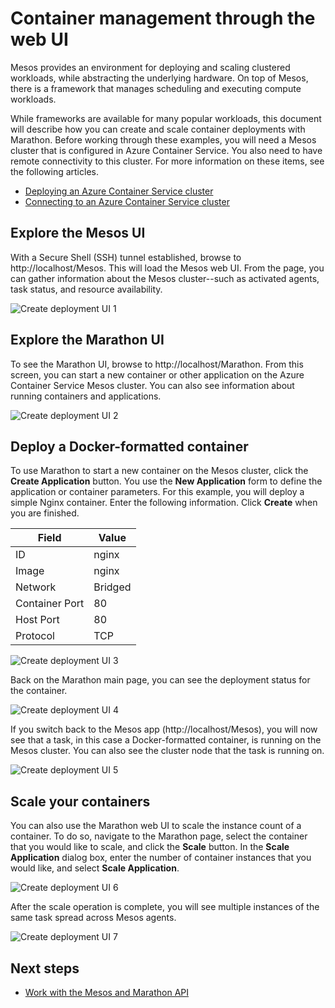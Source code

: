 <properties
   pageTitle="Azure Container Service container management through the web UI | Microsoft Azure"
   description="Deploy containers to an Azure Container Service cluster service using the Marathon web UI."
   services="container-service"
   documentationCenter=""
   authors="neilpeterson"
   manager="timlt"
   editor=""
   tags="acs, azure-container-service"
   keywords="Docker, Containers, Micro-services, Mesos, Azure"/>

<tags
   ms.service="container-service"
   ms.devlang="na"
   ms.topic="get-started-article"
   ms.tgt_pltfrm="na"
   ms.workload="na"
   ms.date="02/16/2016"
   ms.author="nepeters"/>

# Container management through the web UI

Mesos provides an environment for deploying and scaling clustered workloads, while abstracting the underlying hardware. On top of Mesos, there is a framework that manages scheduling and executing compute workloads.

While frameworks are available for many popular workloads, this document will describe how you can create and scale container deployments with Marathon. Before working through these examples, you will need a Mesos cluster that is configured in Azure Container Service. You also need to have remote connectivity to this cluster. For more information on these items, see the following articles.

- [Deploying an Azure Container Service cluster](./container-service-deployment.md)
- [Connecting to an Azure Container Service cluster](./container-service-connect.md)

## Explore the Mesos UI

With a Secure Shell (SSH) tunnel established, browse to http://localhost/Mesos. This will load the Mesos web UI. From the page, you can gather information about the Mesos cluster--such as activated agents, task status, and resource availability.

![Create deployment UI 1](media/ui1.png)

## Explore the Marathon UI

To see the Marathon UI, browse to http://localhost/Marathon. From this screen, you can start a new container or other application on the Azure Container Service Mesos cluster. You can also see information about running containers and applications.  

![Create deployment UI 2](media/ui2.png)

## Deploy a Docker-formatted container

To use Marathon to start a new container on the Mesos cluster, click the **Create Application** button. You use the **New Application** form to define the application or container parameters. For this example, you will deploy a simple Nginx container. Enter the following information. Click **Create** when you are finished.

Field           | Value
----------------|-----------
ID              | nginx
Image           | nginx
Network         | Bridged
Container Port  | 80
Host Port       | 80
Protocol        | TCP

![Create deployment UI 3](media/ui3.png)

Back on the Marathon main page, you can see the deployment status for the container.

![Create deployment UI 4](media/ui4.png)

If you switch back to the Mesos app (http://localhost/Mesos), you will now see that a task, in this case a Docker-formatted container, is running on the Mesos cluster. You can also see the cluster node that the task is running on.

![Create deployment UI 5](media/ui5.png)

## Scale your containers

You can also use the Marathon web UI to scale the instance count of a container. To do so, navigate to the Marathon page, select the container that you would like to scale, and click the **Scale** button. In the **Scale Application** dialog box, enter the number of container instances that you would like, and select **Scale Application**.

![Create deployment UI 6](media/ui6.png)

After the scale operation is complete, you will see multiple instances of the same task spread across Mesos agents.

![Create deployment UI 7](media/ui8.png)

## Next steps

- [Work with the Mesos and Marathon API](./container-service-mesos-marathon-rest.md)

